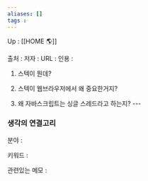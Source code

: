 ```yaml
---
aliases: []
tags : 
---
```

Up : [[HOME 🌎]]

출처 :
저자 :
URL : 
인용 : 

1. 스텍이 뭔데? 

2. 스텍이 웹브라우저에서 왜 중요한거지? 

3. 왜 자바스크립트는 싱글 스레드라고 하는지? ---


### 생각의 연결고리
분야 :

키워드 :

관련있는 메모 :
